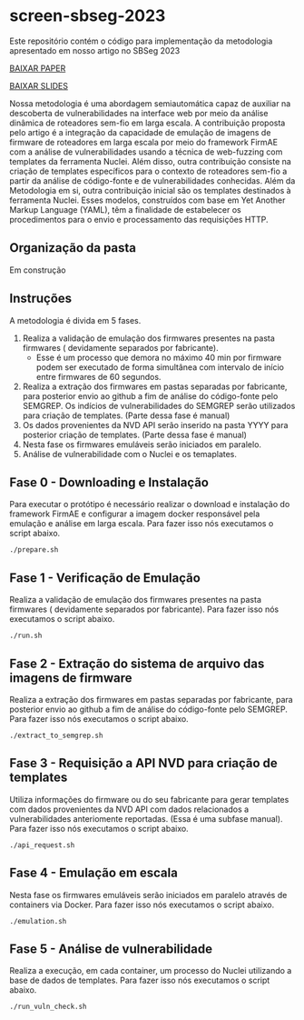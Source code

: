 # screen-sbseg-2023

Este repositório contém o código para implementação da metodologia apresentado em nosso artigo no SBSeg 2023 

[BAIXAR PAPER](https://github.com/c2dc/screen-sbseg-2023/blob/b2ca370d1ef426fa157b7a8d055f7a333ab3a99b/paper_sbseg2023.pdf)

[BAIXAR SLIDES](XXX)

Nossa metodologia é uma abordagem semiautomática capaz de auxiliar na descoberta de vulnerabilidades na interface web por meio da análise dinâmica de roteadores sem-fio em larga escala. A contribuição proposta pelo artigo é a integração da capacidade de emulação de imagens de firmware de roteadores em larga escala por meio do framework FirmAE com a análise de vulnerabilidades usando a técnica de web-fuzzing com templates da ferramenta Nuclei. Além disso, outra contribuição consiste na criação de templates específicos para o contexto de roteadores sem-fio a partir da análise de código-fonte e de vulnerabilidades conhecidas. Além da Metodologia em si, outra contribuição inicial são os templates destinados à ferramenta Nuclei. Esses modelos, construídos com base em Yet Another Markup Language (YAML), têm a finalidade de estabelecer os procedimentos para o envio e processamento das requisições HTTP.


## Organização da pasta

Em construção


## Instruções

A metodologia é divida em 5 fases.

1. Realiza a validação de emulação dos firmwares presentes na pasta firmwares ( devidamente separados por fabricante). 
    * Esse é um processo que demora no máximo 40 min por firmware podem ser executado de forma simultânea com intervalo de início entre firmwares de 60 segundos. 
2. Realiza a extração dos firmwares em pastas separadas por fabricante, para posterior envio ao github a fim de análise do código-fonte pelo SEMGREP. Os indícios de vulnerabilidades do SEMGREP serão utilizados para criação de templates. (Parte dessa fase é manual)
3. Os dados provenientes da NVD API serão inserido na pasta YYYY para posterior criação de templates. (Parte dessa fase é manual)
4. Nesta fase os firmwares emuláveis serão iniciados em paralelo.
5. Análise de vulnerabilidade com o Nuclei e os temaplates.
   
## Fase 0 - Downloading e Instalação

Para executar o protótipo é necessário realizar o download e instalação do framework FirmAE e configurar a imagem docker responsável pela emulação e análise em larga escala. Para fazer isso nós executamos o script abaixo.

```
./prepare.sh
```

## Fase 1 - Verificação de Emulação

Realiza a validação de emulação dos firmwares presentes na pasta firmwares ( devidamente separados por fabricante). Para fazer isso nós executamos o script abaixo.

```
./run.sh
```

## Fase 2 - Extração do sistema de arquivo das imagens de firmware

Realiza a extração dos firmwares em pastas separadas por fabricante, para posterior envio ao github a fim de análise do código-fonte pelo SEMGREP. Para fazer isso nós executamos o script abaixo.

```
./extract_to_semgrep.sh
``` 

## Fase 3 - Requisição a API NVD para criação de templates

Utiliza informações do firmware ou do seu fabricante para gerar templates com  dados provenientes da NVD API com dados relacionados a vulnerabilidades anteriomente reportadas. (Essa é uma subfase manual). Para fazer isso nós executamos o script abaixo.

```
./api_request.sh
``` 

## Fase 4 - Emulação em escala

Nesta fase os firmwares emuláveis serão iniciados em paralelo através de containers via Docker. Para fazer isso nós executamos o script abaixo.

```
./emulation.sh
``` 

## Fase 5 - Análise de vulnerabilidade

Realiza a execução, em cada container, um processo do Nuclei utilizando a base de dados de templates. Para fazer isso nós executamos o script abaixo.
```
./run_vuln_check.sh
``` 
